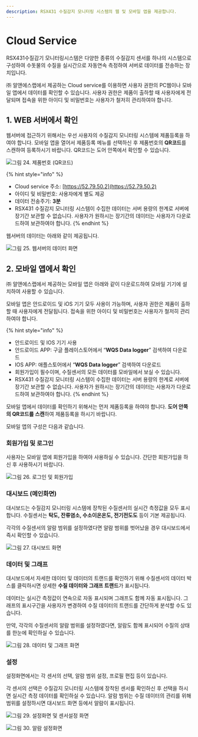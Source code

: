 ```yaml
---
description: RSX431 수질감지 모니터링 시스템의 웹 및 모바일 앱을 제공합니다.
---
```


# Cloud Service

RSX431수질감기 모니터링시스템은 다양한 종류의 수질감지 센서를 하나의 시스템으로 구성하여 수돗물의 수질을 실시간으로 자동연속 측정하여 서버로 데이터를 전송하는 장치입니다. 

㈜ 알앤에스랩에서 제공하는 Cloud service를 이용하면 사용자 권한의 PC웹이나 모바일 앱에서 데이터를 확인할 수 있습니다. 사용자 권한은 제품이 출하할 때 사용자에게 전달되며 접속을 위한 아이디 및 비밀번호는 사용자가 철저히 관리하여야 합니다.



## 1. WEB 서버에서 확인

웹서버에 접근하기 위해서는 우선 사용자의 수질감지 모니터링 시스템에 제품등록을 하여야 합니다. 모바일 앱을 열어서 제품등록 메뉴를 선택하신 후 제품번호의 **QR코드**를 스캔하여 등록하시기 바랍니다. QR코드는 도어 안쪽에서 확인할 수 있습니다.

![&#xADF8;&#xB9BC; 24. &#xC81C;&#xD488;&#xBC88;&#xD638; \(QR&#xCF54;&#xB4DC;\)](../.gitbook/assets/24.jpg)

{% hint style="info" %}
* Cloud service 주소: [https://52.79.50.2](https://52.79.50.2) 
* 아이디 및 비밀번호: 사용자에게 별도 제공 
* 데이터 전송주기: **3분** 
* RSX431 수질감지 모니터링 시스템이 수집한 데이터는 서버 용량의 한계로 서버에 장기간 보관할 수 없습니다. 사용자가 원하시는 장기간의 데이터는 사용자가 다운로드하여 보관하여야 합니다.
{% endhint %}

웹서버의 데이터는 아래와 같이 제공됩니다.

![&#xADF8;&#xB9BC; 25. &#xC6F9;&#xC11C;&#xBC84;&#xC758; &#xB370;&#xC774;&#xD130; &#xD654;&#xBA74;](../.gitbook/assets/25.jpg)



## 2. 모바일 앱에서 확인

㈜ 알앤에스랩에서 제공하는 모바일 앱은 아래와 같이 다운로드하여 모바일 기기에 설치하여 사용할 수 있습니다. 

모바일 앱은 안드로이드 및 iOS 기기 모두 사용이 가능하며, 사용자 권한은 제품이 출하할 때 사용자에게 전달됩니다. 접속을 위한 아이디 및 비밀번호는 사용자가 철저히 관리하여야 합니다.

{% hint style="info" %}
* 안드로이드 및 IOS 기기 사용 
* 안드로이드 APP: 구글 플레이스토어에서 “**WQS Data logger**” 검색하여 다운로드 
* IOS APP: 애플스토어에서 “**WQS Data logger**” 검색하여 다운로드
* 회원가입이 필수이며, 수질센서의 모든 데이터를 모바일에서 보실 수 있습니다. 
* RSX431 수질감지 모니터링 시스템이 수집한 데이터는 서버 용량의 한계로 서버에 장기간 보관할 수 없습니다. 사용자가 원하시는 장기간의 데이터는 사용자가 다운로드하여 보관하여야 합니다.
{% endhint %}

모바일 앱에서 데이터를 확인하기 위해서는 먼저 제품등록을 하여야 합니다. **도어 안쪽의 QR코드를 스캔**하여 제품등록을 하시기 바랍니다. 

모바일 앱의 구성은 다음과 같습니다.

### 회원가입 및 로그인

사용자는 모바일 앱에 회원가입을 하여야 사용하실 수 있습니다. 간단한 회원가입을 하신 후 사용하시기 바랍니다.

![&#xADF8;&#xB9BC; 26. &#xB85C;&#xADF8;&#xC778; &#xBC0F; &#xD68C;&#xC6D0;&#xAC00;&#xC785;](../.gitbook/assets/26.jpg)

### 대시보드 \(메인화면\)

대시보드는 수질감지 모니터링 시스템에 장착된 수질센서의 실시간 측정값을 모두 표시합니다. 수질센서는 **탁도, 잔류염소, 수소이온온도, 전기전도도** 등이 기본 제공됩니다. 

각각의 수질센서의 알람 범위를 설정하였다면 알람 범위를 벗어났을 경우 대시보드에서 즉시 확인할 수 있습니다.

![&#xADF8;&#xB9BC; 27. &#xB300;&#xC2DC;&#xBCF4;&#xB4DC; &#xD654;&#xBA74;](../.gitbook/assets/27.jpg)

### 데이터 및 그래프

대시보드에서 자세한 데이터 및 데이터의 트랜드를 확인하기 위해 수질센서의 데이터 박스를 클릭하시면 상세한 **수질 데이터와 그래프 트랜드**가 표시됩니다. 

데이터는 실시간 측정값이 연속으로 자동 표시되며 그래프도 함께 자동 표시됩니다. 그래프의 표시구간을 사용자가 변경하여 수질 데이터의 트랜드를 간단하게 분석할 수도 있습니다. 

만약, 각각의 수질센서의 알람 범위를 설정하였다면, 알람도 함께 표시되어 수질의 상태를 한눈에 확인하실 수 있습니다.

![&#xADF8;&#xB9BC; 28. &#xB370;&#xC774;&#xD130; &#xBC0F; &#xADF8;&#xB798;&#xD504; &#xD654;&#xBA74;](../.gitbook/assets/28.jpg)

### 설정

설정화면에서는 각 센서의 선택, 알람 범위 설정, 프로필 편집 등이 있습니다. 

각 센서의 선택은 수질감지 모니터링 시스템에 장착된 센서를 확인하신 후 선택을 하시면 실시간 측정 데이터를 확인하실 수 있습니다. 알람 범위는 수질 데이터의 관리를 위해 범위를 설정하시면 대시보드 화면 등에서 알람이 표시됩니다.

![&#xADF8;&#xB9BC; 29. &#xC124;&#xC815;&#xD654;&#xBA74; &#xBC0F; &#xC13C;&#xC11C;&#xC124;&#xC815; &#xD654;&#xBA74;](../.gitbook/assets/29.jpg)

![&#xADF8;&#xB9BC; 30. &#xC54C;&#xB78C; &#xC124;&#xC815;&#xD654;&#xBA74;](../.gitbook/assets/30.png)

